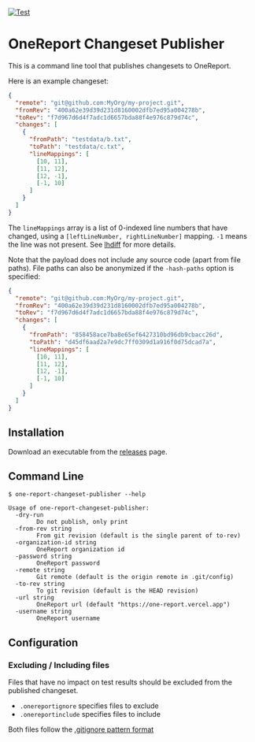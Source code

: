 [![Test](https://github.com/SmartBear/one-report-changeset-publisher/actions/workflows/test.yml/badge.svg)](https://github.com/SmartBear/one-report-changeset-publisher/actions/workflows/test.yml)
# OneReport Changeset Publisher

This is a command line tool that publishes changesets to OneReport.

Here is an example changeset:

```json
{
  "remote": "git@github.com:MyOrg/my-project.git",
  "fromRev": "400a62e39d39d231d8160002dfb7ed95a004278b",
  "toRev": "f7d967d6d4f7adc1d6657bda88f4e976c879d74c",
  "changes": [
    {
      "fromPath": "testdata/b.txt",
      "toPath": "testdata/c.txt",
      "lineMappings": [
        [10, 11],
        [11, 12],
        [12, -1],
        [-1, 10]
      ]
    }
  ]
}
```

The `lineMappings` array is a list of 0-indexed line numbers that have changed, using a `[leftLineNumber, rightLineNumber]` mapping. 
`-1` means the line was not present. See [lhdiff](https://github.com/SmartBear/lhdiff#readme) for more details.

Note that the payload does not include any source code (apart from file paths).
File paths can also be anonymized if the `-hash-paths` option is specified:

```json
{
  "remote": "git@github.com:MyOrg/my-project.git",
  "fromRev": "400a62e39d39d231d8160002dfb7ed95a004278b",
  "toRev": "f7d967d6d4f7adc1d6657bda88f4e976c879d74c",
  "changes": [
    {
      "fromPath": "858458ace7ba8e65ef6427310bd96db9cbacc26d",
      "toPath": "d45df6aad2a7e9dc7ff0309d1a916f0d75dcad7a",
      "lineMappings": [
        [10, 11],
        [11, 12],
        [12, -1],
        [-1, 10]
      ]
    }
  ]
}
```

## Installation

Download an executable from the [releases](https://github.com/SmartBear/one-report-changeset-publisher/releases) page.

## Command Line

    $ one-report-changeset-publisher --help

    Usage of one-report-changeset-publisher:
      -dry-run
            Do not publish, only print
      -from-rev string
            From git revision (default is the single parent of to-rev)
      -organization-id string
            OneReport organization id
      -password string
            OneReport password
      -remote string
            Git remote (default is the origin remote in .git/config)
      -to-rev string
            To git revision (default is the HEAD revision)
      -url string
            OneReport url (default "https://one-report.vercel.app")
      -username string
            OneReport username

## Configuration

### Excluding / Including files

Files that have no impact on test results should be excluded from the published changeset.

* `.onereportignore` specifies files to exclude
* `.onereportinclude` specifies files to include

Both files follow the [.gitignore pattern format](https://git-scm.com/docs/gitignore#_pattern_format)
